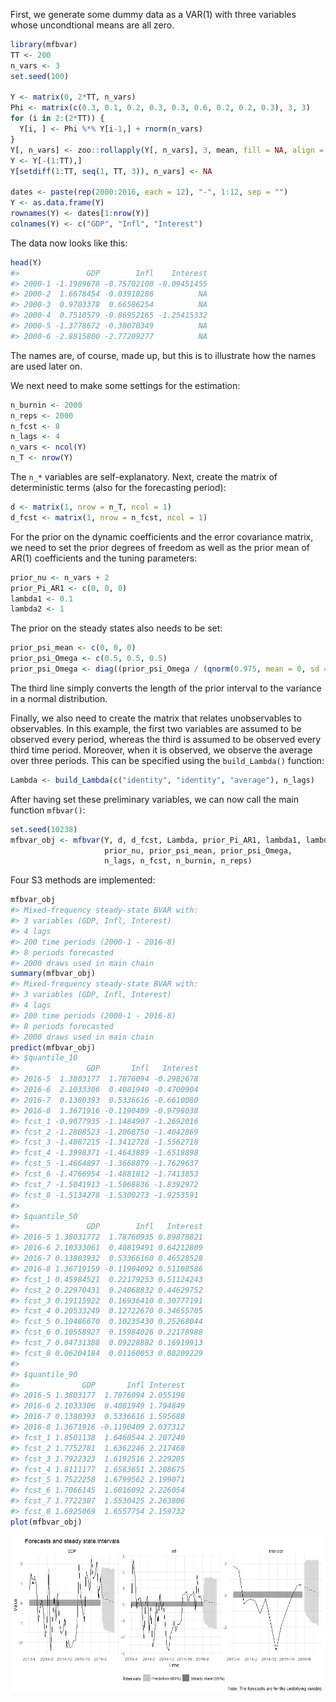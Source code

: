 
<!-- README.md is generated from README.Rmd. Please edit that file -->
First, we generate some dummy data as a VAR(1) with three variables whose uncondtional means are all zero.

``` r
library(mfbvar)
TT <- 200
n_vars <- 3
set.seed(100)

Y <- matrix(0, 2*TT, n_vars)
Phi <- matrix(c(0.3, 0.1, 0.2, 0.3, 0.3, 0.6, 0.2, 0.2, 0.3), 3, 3)
for (i in 2:(2*TT)) {
  Y[i, ] <- Phi %*% Y[i-1,] + rnorm(n_vars)
}
Y[, n_vars] <- zoo::rollapply(Y[, n_vars], 3, mean, fill = NA, align = "right")
Y <- Y[-(1:TT),]
Y[setdiff(1:TT, seq(1, TT, 3)), n_vars] <- NA

dates <- paste(rep(2000:2016, each = 12), "-", 1:12, sep = "")
Y <- as.data.frame(Y)
rownames(Y) <- dates[1:nrow(Y)]
colnames(Y) <- c("GDP", "Infl", "Interest")
```

The data now looks like this:

``` r
head(Y)
#>               GDP        Infl    Interest
#> 2000-1 -1.1989678 -0.75702100 -0.09451455
#> 2000-2  1.6678454 -0.03918286          NA
#> 2000-3  0.9703378  0.66586254          NA
#> 2000-4  0.7510579 -0.86952165 -1.25415332
#> 2000-5 -1.3778672 -0.30070349          NA
#> 2000-6 -2.8815800 -2.77209277          NA
```

The names are, of course, made up, but this is to illustrate how the names are used later on.

We next need to make some settings for the estimation:

``` r
n_burnin <- 2000
n_reps <- 2000
n_fcst <- 8
n_lags <- 4
n_vars <- ncol(Y)
n_T <- nrow(Y)
```

The `n_*` variables are self-explanatory. Next, create the matrix of deterministic terms (also for the forecasting period):

``` r
d <- matrix(1, nrow = n_T, ncol = 1)
d_fcst <- matrix(1, nrow = n_fcst, ncol = 1)
```

For the prior on the dynamic coefficients and the error covariance matrix, we need to set the prior degrees of freedom as well as the prior mean of AR(1) coefficients and the tuning parameters:

``` r
prior_nu <- n_vars + 2 
prior_Pi_AR1 <- c(0, 0, 0) 
lambda1 <- 0.1
lambda2 <- 1
```

The prior on the steady states also needs to be set:

``` r
prior_psi_mean <- c(0, 0, 0) 
prior_psi_Omega <- c(0.5, 0.5, 0.5) 
prior_psi_Omega <- diag((prior_psi_Omega / (qnorm(0.975, mean = 0, sd = 1)*2))^2) 
```

The third line simply converts the length of the prior interval to the variance in a normal distribution.

Finally, we also need to create the matrix that relates unobservables to observables. In this example, the first two variables are assumed to be observed every period, whereas the third is assumed to be observed every third time period. Moreover, when it is observed, we observe the average over three periods. This can be specified using the `build_Lambda()` function:

``` r
Lambda <- build_Lambda(c("identity", "identity", "average"), n_lags)
```

After having set these preliminary variables, we can now call the main function `mfbvar()`:

``` r
set.seed(10238)
mfbvar_obj <- mfbvar(Y, d, d_fcst, Lambda, prior_Pi_AR1, lambda1, lambda2, 
                     prior_nu, prior_psi_mean, prior_psi_Omega, 
                     n_lags, n_fcst, n_burnin, n_reps)
```

Four S3 methods are implemented:

``` r
mfbvar_obj
#> Mixed-frequency steady-state BVAR with:
#> 3 variables (GDP, Infl, Interest)
#> 4 lags
#> 200 time periods (2000-1 - 2016-8)
#> 8 periods forecasted
#> 2000 draws used in main chain
summary(mfbvar_obj)
#> Mixed-frequency steady-state BVAR with:
#> 3 variables (GDP, Infl, Interest)
#> 4 lags
#> 200 time periods (2000-1 - 2016-8)
#> 8 periods forecasted
#> 2000 draws used in main chain
predict(mfbvar_obj)
#> $quantile_10
#>               GDP       Infl   Interest
#> 2016-5  1.3803177  1.7876094 -0.2982678
#> 2016-6  2.1033306  0.4081949 -0.4700904
#> 2016-7  0.1380393  0.5336616 -0.6610080
#> 2016-8  1.3671916 -0.1190409 -0.9798038
#> fcst_1 -0.9077935 -1.1484907 -1.2692016
#> fcst_2 -1.2808523 -1.2068750 -1.4042869
#> fcst_3 -1.4087215 -1.3412728 -1.5562718
#> fcst_4 -1.3998371 -1.4643889 -1.6518898
#> fcst_5 -1.4664897 -1.3668879 -1.7629637
#> fcst_6 -1.4766954 -1.4881812 -1.7413853
#> fcst_7 -1.5041913 -1.5068836 -1.8392972
#> fcst_8 -1.5134278 -1.5300273 -1.9253591
#> 
#> $quantile_50
#>               GDP        Infl   Interest
#> 2016-5 1.38031772  1.78760935 0.89878821
#> 2016-6 2.10333061  0.40819491 0.64212809
#> 2016-7 0.13803932  0.53366160 0.46528528
#> 2016-8 1.36719159 -0.11904092 0.51108586
#> fcst_1 0.45984521  0.22179253 0.51124243
#> fcst_2 0.22970431  0.24068832 0.44629752
#> fcst_3 0.19115922  0.16936410 0.30777191
#> fcst_4 0.20533249  0.12722670 0.34655705
#> fcst_5 0.10486670  0.10235430 0.25268044
#> fcst_6 0.10558927  0.15984026 0.22178988
#> fcst_7 0.04731388  0.09228882 0.16919913
#> fcst_8 0.06204184  0.01160053 0.08209229
#> 
#> $quantile_90
#>              GDP       Infl Interest
#> 2016-5 1.3803177  1.7876094 2.055198
#> 2016-6 2.1033306  0.4081949 1.794849
#> 2016-7 0.1380393  0.5336616 1.595688
#> 2016-8 1.3671916 -0.1190409 2.037312
#> fcst_1 1.8501138  1.6460544 2.207240
#> fcst_2 1.7752781  1.6362246 2.217468
#> fcst_3 1.7922323  1.6192516 2.229205
#> fcst_4 1.8111177  1.6583651 2.208675
#> fcst_5 1.7522258  1.6799562 2.199071
#> fcst_6 1.7066145  1.6016092 2.226054
#> fcst_7 1.7722307  1.5530425 2.263806
#> fcst_8 1.6925069  1.6557754 2.159732
plot(mfbvar_obj)
```

![](README-unnamed-chunk-10-1.png)
